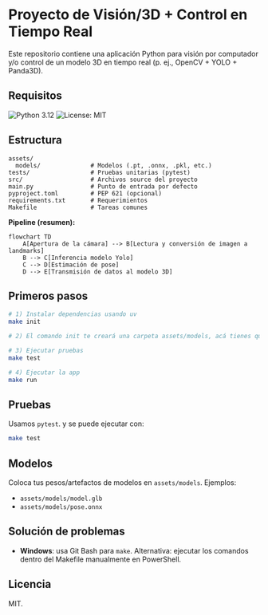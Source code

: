 # Proyecto de Visión/3D + Control en Tiempo Real

Este repositorio contiene una aplicación Python para visión por computador y/o control de un modelo 3D en tiempo real (p. ej., OpenCV + YOLO + Panda3D).

## Requisitos
![Python 3.12](https://img.shields.io/badge/python-3.12-blue)
![License: MIT](https://img.shields.io/badge/license-MIT-green)

## Estructura 
```
assets/
  models/              # Modelos (.pt, .onnx, .pkl, etc.)
tests/                 # Pruebas unitarias (pytest)
src/                   # Archivos source del proyecto
main.py                # Punto de entrada por defecto 
pyproject.toml         # PEP 621 (opcional)
requirements.txt       # Requerimientos 
Makefile               # Tareas comunes
```

**Pipeline (resumen):**

```mermaid
flowchart TD
    A[Apertura de la cámara] --> B[Lectura y conversión de imagen a landmarks]
    B --> C[Inferencia modelo Yolo]
    C --> D[Estimación de pose]
    D --> E[Transmisión de datos al modelo 3D]
```

## Primeros pasos
```bash
# 1) Instalar dependencias usando uv
make init

# 2) El comando init te creará una carpeta assets/models, acá tienes que colocar el modelo .glb para ejecutar la aplicación 

# 3) Ejecutar pruebas
make test

# 4) Ejecutar la app
make run                 

```

## Pruebas
Usamos `pytest`. y se puede ejecutar con:
```bash
make test
```

## Modelos
Coloca tus pesos/artefactos de modelos en `assets/models`. Ejemplos:
- `assets/models/model.glb`
- `assets/models/pose.onnx`

## Solución de problemas
- **Windows**: usa Git Bash para `make`. Alternativa: ejecutar los comandos dentro del Makefile manualmente en PowerShell.

## Licencia
MIT.

